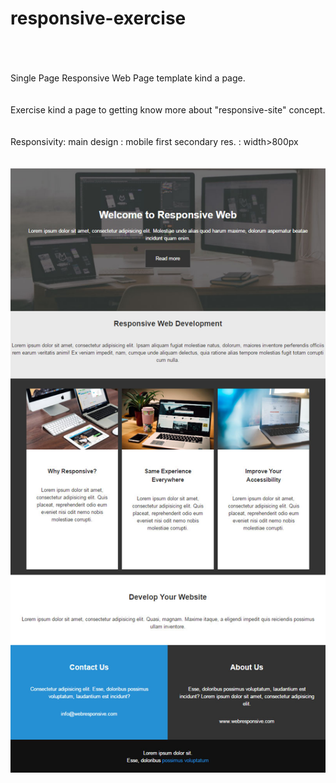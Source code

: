 # responsive-exercise
<br><br>    
Single Page Responsive Web Page template kind a page. 
<br><br>   
Exercise kind a page to getting know more about "responsive-site" concept.
<br><br>   
Responsivity:
main design    : mobile first 
secondary res. : width>800px
<br><br>  
![alt text](https://raw.githubusercontent.com/mustafaeker/responsive-exercise/master/readme-img.jpg)
